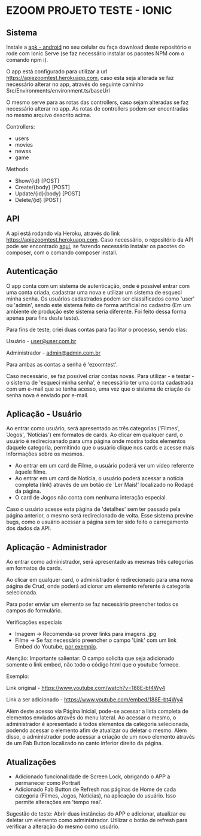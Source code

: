 # EZOOM PROJETO TESTE - IONIC

## Sistema

Instale a [apk - android](https://drive.google.com/file/d/1Wfx9or4jClpKQFnKPVxfK0y4-i6YO74a/view?usp=sharing) no seu celular ou faça download deste repositório e rode com Ionic Serve (se faz necessário instalar os pacotes NPM com o comando npm i).

O app está configurado para utilizar a url https://apiezoomtest.herokuapp.com, caso esta seja alterada se faz necessário alterar no app, através do seguinte caminho
Src/Environments/environment.ts/baseUrl

O mesmo serve para as rotas das controllers, caso sejam alteradas se faz necessário alterar no app. As rotas de controllers podem ser encontradas no mesmo arquivo descrito acima.

Controllers:
- users
- movies
- newss
- game

Methods

- Show/{id} [POST]
- Create/{body} [POST]
- Update/{id}{body} [POST]
- Delete/{id} [POST]

## API

A api está rodando via Heroku, através do link https://apiezoomtest.herokuapp.com.
Caso necessário, o repositório da API pode ser encontrado [aqui](https://github.com/mkwitko/ezoom-test-CodeIgniterAPI), se fazendo necessário instalar os pacotes do composer, com o comando composer install.

## Autenticação

O app conta com um sistema de autenticação, onde é possível entrar com uma conta criada, cadastrar uma nova e utilizar um sistema de esqueci minha senha.
Os usuários cadastrados podem ser classificados como 'user' ou 'admin', sendo este sistema feito de forma artificial no cadastro (Em um ambiente de produção este sistema seria diferente. Foi feito dessa forma apenas para fins deste teste).

Para fins de teste, criei duas contas para facilitar o processo, sendo elas:

Usuário - user@user.com.br

Administrador - admin@admin.com.br

Para ambas as contas a senha é 'ezoomtest'.

Caso necessário, se faz possível criar contas novas. Para utilizar - e testar - o sistema de 'esqueci minha senha', é necessário ter uma conta cadastrada com um e-mail que se tenha acesso, uma vez que o sistema de criação de senha nova é enviado por e-mail.

## Aplicação - Usuário

Ao entrar como usuário, será apresentado as três categorias ('Filmes', 'Jogos', 'Notícias') em formatos de cards. 
Ao clicar em qualquer card, o usuário é redirecioanado para uma página onde mostra todos elementos daquele categoria, permitindo que o usuário clique nos cards e acesse mais informações sobre os mesmos.

- Ao entrar em um card de Filme, o usuário poderá ver um vídeo referente àquele filme.
- Ao entrar em um card de Notícia, o usuário poderá acessar a notícia completa (link) através de um botão de 'Ler Mais!' localizado no Rodapé da página.
- O card de Jogos não conta com nenhuma interação especial.

Caso o usuário acesse esta página de 'detalhes' sem ter passado pela página anterior, o mesmo será redirecionado de volta. Esse sistema previne bugs, como o usuário acessar a página sem ter sido feito o carregamento dos dados da API.

## Aplicação - Administrador

Ao entrar como administrador, será apresentado as mesmas três categorias em formatos de cards.

Ao clicar em qualquer card, o administrador é redirecionado para uma nova página de Crud, onde poderá adicionar um elemento referente à categoria selecionada.

Para poder enviar um elemento se faz necessário preencher todos os campos do formulário.

Verificações especiais

- Imagem -> Recomenda-se prover links para imagens .jpg
- Filme -> Se faz necessário preencher o campo 'Link' com um link Embed do Youtube, [por exemplo](https://support.google.com/youtube/answer/171780?hl=pt-BR).

Atenção: Importante salientar: O campo solicita que seja adicionado somente o link embed, não todo o código html que o youtube fornece.

Exemplo: 

  Link original - https://www.youtube.com/watch?v=188E-bt4Wy4
  
  Link a ser adicionado - https://www.youtube.com/embed/188E-bt4Wy4

Além deste acesso via Página Inicial, pode-se acessar a lista completa de elementos enviados através do menu lateral. 
Ao acessar o mesmo, o administrador é apresentado à todos elementos da categoria selecionada, podendo acessar o elemento afim de atualizar ou deletar o mesmo.
Além disso, o administrador pode acessar a criação de um novo elemento através de um Fab Button localizado no canto inferior direito da página.

## Atualizações

- Adicionado funcionalidade de Screen Lock, obrigando o APP a permanecer como Portrait
- Adicionado Fab Button de Refresh nas páginas de Home de cada categoria (Filmes, Jogos, Notícias), na aplicação do usuário. Isso permite alterações em 'tempo real'. 

Sugestão de teste: Abrir duas instâncias do APP e adicionar, atualizar ou deletar um elemento como administrador. Utilizar o botão de refresh para verificar a alteração do mesmo como usuário.






